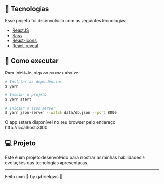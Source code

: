 ## 🧪 Tecnologias

Esse projeto foi desenvolvido com as seguintes tecnologias:

- [ReactJS](https://pt-br.reactjs.org/)
- [Sass](https://sass-lang.com/)
- [React-icons](https://react-icons.github.io/react-icons/)
- [React-reveal](https://www.react-reveal.com/)


## 🚀 Como executar

Para iniciá-lo, siga os passos abaixo:
```bash
# Instalar as dependências
$ yarn

# Iniciar o projeto
$ yarn start

# Iniciar o json-server
$ yarn json-server --watch data/db.json --port 8000
```
O app estará disponível no seu browser pelo endereço http://localhost:3000.

## 💻 Projeto

Este é um projeto desenvolvido para mostrar as minhas habilidades e evoluções das tecnologias apresentadas.

-----

Feito com 💜 by gabrielgws :rocket:	
